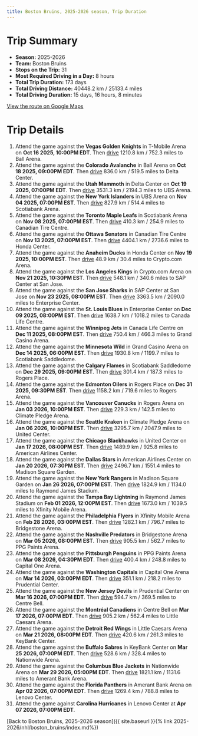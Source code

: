 ```yaml
---
title: Boston Bruins, 2025-2026 season, Trip Duration
---
```


# Trip Summary
- **Season:** 2025-2026
- **Team:** Boston Bruins
- **Stops on the Trip:** 31
- **Most Required Driving in a Day:** 8 hours
- **Total Trip Duration:** 173 days
- **Total Driving Distance:** 40448.2 km / 25133.4 miles
- **Total Driving Duration:** 15 days, 16 hours, 8 minutes

[View the route on Google Maps](https://www.google.com/maps/dir/T-Mobile+Arena+Vegas/Ball+Arena+Colorado/Delta+Center+Utah/UBS+Arena+New+York/Scotiabank+Arena+Toronto/Canadian+Tire+Centre+Ottawa/Honda+Center+Anaheim/Crypto.com+Arena+Los+Angeles/SAP+Center+at+San+Jose+San+Jose/Enterprise+Center+St.+Louis/Canada+Life+Centre+Winnipeg/Grand+Casino+Arena+Minnesota/Scotiabank+Saddledome+Calgary/Rogers+Place+Edmonton/Rogers+Arena+Vancouver/Climate+Pledge+Arena+Seattle/United+Center+Chicago/American+Airlines+Center+Dallas/Madison+Square+Garden+New+York/Raymond+James+Stadium+Tampa+Bay/Xfinity+Mobile+Arena+Philadelphia/Bridgestone+Arena+Nashville/PPG+Paints+Arena+Pittsburgh/Capital+One+Arena+Washington/Prudential+Center+New+Jersey/Centre+Bell+Montréal/Little+Caesars+Arena+Detroit/KeyBank+Center+Buffalo/Nationwide+Arena+Columbus/Amerant+Bank+Arena+Florida/Lenovo+Center+Carolina)

# Trip Details
1. Attend the game against the **Vegas Golden Knights** in T-Mobile Arena on **Oct 16 2025, 10:00PM EDT**. Then [drive](https://www.google.com/maps/dir/T-Mobile+Arena+Vegas/Ball+Arena+Colorado) 1210.8 km / 752.3 miles to Ball Arena.
2. Attend the game against the **Colorado Avalanche** in Ball Arena on **Oct 18 2025, 09:00PM EDT**. Then [drive](https://www.google.com/maps/dir/Ball+Arena+Colorado/Delta+Center+Utah) 836.0 km / 519.5 miles to Delta Center.
3. Attend the game against the **Utah Mammoth** in Delta Center on **Oct 19 2025, 07:00PM EDT**. Then [drive](https://www.google.com/maps/dir/Delta+Center+Utah/UBS+Arena+New+York) 3531.3 km / 2194.3 miles to UBS Arena.
4. Attend the game against the **New York Islanders** in UBS Arena on **Nov 04 2025, 07:00PM EST**. Then [drive](https://www.google.com/maps/dir/UBS+Arena+New+York/Scotiabank+Arena+Toronto) 827.9 km / 514.4 miles to Scotiabank Arena.
5. Attend the game against the **Toronto Maple Leafs** in Scotiabank Arena on **Nov 08 2025, 07:00PM EST**. Then [drive](https://www.google.com/maps/dir/Scotiabank+Arena+Toronto/Canadian+Tire+Centre+Ottawa) 410.3 km / 254.9 miles to Canadian Tire Centre.
6. Attend the game against the **Ottawa Senators** in Canadian Tire Centre on **Nov 13 2025, 07:00PM EST**. Then [drive](https://www.google.com/maps/dir/Canadian+Tire+Centre+Ottawa/Honda+Center+Anaheim) 4404.1 km / 2736.6 miles to Honda Center.
7. Attend the game against the **Anaheim Ducks** in Honda Center on **Nov 19 2025, 10:00PM EST**. Then [drive](https://www.google.com/maps/dir/Honda+Center+Anaheim/Crypto.com+Arena+Los+Angeles) 48.9 km / 30.4 miles to Crypto.com Arena.
8. Attend the game against the **Los Angeles Kings** in Crypto.com Arena on **Nov 21 2025, 10:30PM EST**. Then [drive](https://www.google.com/maps/dir/Crypto.com+Arena+Los+Angeles/SAP+Center+at+San+Jose+San+Jose) 548.1 km / 340.6 miles to SAP Center at San Jose.
9. Attend the game against the **San Jose Sharks** in SAP Center at San Jose on **Nov 23 2025, 08:00PM EST**. Then [drive](https://www.google.com/maps/dir/SAP+Center+at+San+Jose+San+Jose/Enterprise+Center+St.+Louis) 3363.5 km / 2090.0 miles to Enterprise Center.
10. Attend the game against the **St. Louis Blues** in Enterprise Center on **Dec 09 2025, 08:00PM EST**. Then [drive](https://www.google.com/maps/dir/Enterprise+Center+St.+Louis/Canada+Life+Centre+Winnipeg) 1638.7 km / 1018.2 miles to Canada Life Centre.
11. Attend the game against the **Winnipeg Jets** in Canada Life Centre on **Dec 11 2025, 08:00PM EST**. Then [drive](https://www.google.com/maps/dir/Canada+Life+Centre+Winnipeg/Grand+Casino+Arena+Minnesota) 750.4 km / 466.3 miles to Grand Casino Arena.
12. Attend the game against the **Minnesota Wild** in Grand Casino Arena on **Dec 14 2025, 06:00PM EST**. Then [drive](https://www.google.com/maps/dir/Grand+Casino+Arena+Minnesota/Scotiabank+Saddledome+Calgary) 1930.8 km / 1199.7 miles to Scotiabank Saddledome.
13. Attend the game against the **Calgary Flames** in Scotiabank Saddledome on **Dec 29 2025, 09:00PM EST**. Then [drive](https://www.google.com/maps/dir/Scotiabank+Saddledome+Calgary/Rogers+Place+Edmonton) 301.4 km / 187.3 miles to Rogers Place.
14. Attend the game against the **Edmonton Oilers** in Rogers Place on **Dec 31 2025, 09:30PM EST**. Then [drive](https://www.google.com/maps/dir/Rogers+Place+Edmonton/Rogers+Arena+Vancouver) 1158.2 km / 719.6 miles to Rogers Arena.
15. Attend the game against the **Vancouver Canucks** in Rogers Arena on **Jan 03 2026, 10:00PM EST**. Then [drive](https://www.google.com/maps/dir/Rogers+Arena+Vancouver/Climate+Pledge+Arena+Seattle) 229.3 km / 142.5 miles to Climate Pledge Arena.
16. Attend the game against the **Seattle Kraken** in Climate Pledge Arena on **Jan 06 2026, 10:00PM EST**. Then [drive](https://www.google.com/maps/dir/Climate+Pledge+Arena+Seattle/United+Center+Chicago) 3295.7 km / 2047.9 miles to United Center.
17. Attend the game against the **Chicago Blackhawks** in United Center on **Jan 17 2026, 08:00PM EST**. Then [drive](https://www.google.com/maps/dir/United+Center+Chicago/American+Airlines+Center+Dallas) 1489.9 km / 925.8 miles to American Airlines Center.
18. Attend the game against the **Dallas Stars** in American Airlines Center on **Jan 20 2026, 07:30PM EST**. Then [drive](https://www.google.com/maps/dir/American+Airlines+Center+Dallas/Madison+Square+Garden+New+York) 2496.7 km / 1551.4 miles to Madison Square Garden.
19. Attend the game against the **New York Rangers** in Madison Square Garden on **Jan 26 2026, 07:00PM EST**. Then [drive](https://www.google.com/maps/dir/Madison+Square+Garden+New+York/Raymond+James+Stadium+Tampa+Bay) 1824.9 km / 1134.0 miles to Raymond James Stadium.
20. Attend the game against the **Tampa Bay Lightning** in Raymond James Stadium on **Feb 01 2026, 12:00PM EST**. Then [drive](https://www.google.com/maps/dir/Raymond+James+Stadium+Tampa+Bay/Xfinity+Mobile+Arena+Philadelphia) 1673.0 km / 1039.5 miles to Xfinity Mobile Arena.
21. Attend the game against the **Philadelphia Flyers** in Xfinity Mobile Arena on **Feb 28 2026, 03:00PM EST**. Then [drive](https://www.google.com/maps/dir/Xfinity+Mobile+Arena+Philadelphia/Bridgestone+Arena+Nashville) 1282.1 km / 796.7 miles to Bridgestone Arena.
22. Attend the game against the **Nashville Predators** in Bridgestone Arena on **Mar 05 2026, 08:00PM EST**. Then [drive](https://www.google.com/maps/dir/Bridgestone+Arena+Nashville/PPG+Paints+Arena+Pittsburgh) 905.5 km / 562.7 miles to PPG Paints Arena.
23. Attend the game against the **Pittsburgh Penguins** in PPG Paints Arena on **Mar 08 2026, 04:30PM EDT**. Then [drive](https://www.google.com/maps/dir/PPG+Paints+Arena+Pittsburgh/Capital+One+Arena+Washington) 400.4 km / 248.8 miles to Capital One Arena.
24. Attend the game against the **Washington Capitals** in Capital One Arena on **Mar 14 2026, 03:00PM EDT**. Then [drive](https://www.google.com/maps/dir/Capital+One+Arena+Washington/Prudential+Center+New+Jersey) 351.1 km / 218.2 miles to Prudential Center.
25. Attend the game against the **New Jersey Devils** in Prudential Center on **Mar 16 2026, 07:00PM EDT**. Then [drive](https://www.google.com/maps/dir/Prudential+Center+New+Jersey/Centre+Bell+Montréal) 594.7 km / 369.5 miles to Centre Bell.
26. Attend the game against the **Montréal Canadiens** in Centre Bell on **Mar 17 2026, 07:00PM EDT**. Then [drive](https://www.google.com/maps/dir/Centre+Bell+Montréal/Little+Caesars+Arena+Detroit) 905.2 km / 562.4 miles to Little Caesars Arena.
27. Attend the game against the **Detroit Red Wings** in Little Caesars Arena on **Mar 21 2026, 08:00PM EDT**. Then [drive](https://www.google.com/maps/dir/Little+Caesars+Arena+Detroit/KeyBank+Center+Buffalo) 420.6 km / 261.3 miles to KeyBank Center.
28. Attend the game against the **Buffalo Sabres** in KeyBank Center on **Mar 25 2026, 07:00PM EDT**. Then [drive](https://www.google.com/maps/dir/KeyBank+Center+Buffalo/Nationwide+Arena+Columbus) 528.6 km / 328.4 miles to Nationwide Arena.
29. Attend the game against the **Columbus Blue Jackets** in Nationwide Arena on **Mar 29 2026, 05:00PM EDT**. Then [drive](https://www.google.com/maps/dir/Nationwide+Arena+Columbus/Amerant+Bank+Arena+Florida) 1821.1 km / 1131.6 miles to Amerant Bank Arena.
30. Attend the game against the **Florida Panthers** in Amerant Bank Arena on **Apr 02 2026, 07:00PM EDT**. Then [drive](https://www.google.com/maps/dir/Amerant+Bank+Arena+Florida/Lenovo+Center+Carolina) 1269.4 km / 788.8 miles to Lenovo Center.
31. Attend the game against **Carolina Hurricanes** in Lenovo Center at **Apr 07 2026, 07:00PM EDT**.

[Back to Boston Bruins, 2025-2026 season]({{ site.baseurl }}{% link 2025-2026/nhl/boston_bruins/index.md%})
